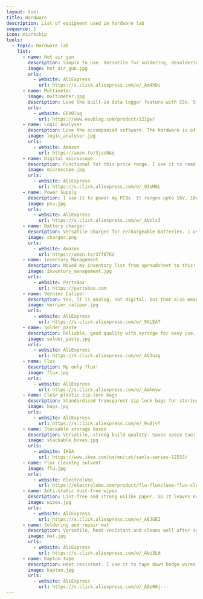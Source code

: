 ```yaml
---
layout: tool
title: Hardware
description: List of equipment used in hardware lab
sequence: 1
icon: microchip
tools:
  - topic: Hardware lab
    list:
      - name: Hot air gun
        description: Simple to use. Versatile for soldering, desoldering and heat shrinking. Use it with the bent nozzle!
        image: hot_air_gun.jpg
        urls:
          - website: AliExpress
            url: https://s.click.aliexpress.com/e/_Am4hDi
      - name: Multimeter
        image: multimeter.jpg
        description: Love the built-in data logger feature with CSV. Sturdy, stable, reliable measurements.
        urls:
          - website: EEVBlog
            url: https://www.eevblog.com/product/121gw/
      - name: Logic Analyser
        description: Love the accompanied software. The hardware is of well-built quality that is totally worth the price!
        image: logic_analyser.jpg
        urls:
          - website: Amazon
            url: https://amzn.to/3jasNAq
      - name: Digital microscope
        description: Functional for this price range. I use it to read and inspect small chips, electronic components and soldering works.
        image: microscope.jpg
        urls:
          - website: AliExpress
            url: https://s.click.aliexpress.com/e/_9IoM6L
      - name: Power Supply
        description: I use it to power my PCBs. It ranges upto 16V, 10A, which is sufficient for my low power use cases.
        image: psu.jpg
        urls:
          - website: AliExpress
            url: https://s.click.aliexpress.com/e/_AUols3
      - name: Battery charger
        description: Versatile charger for rechargeable batteries. I use it for both household and electronics projects.
        image: charger.png
        urls:
          - website: Amazon
            url: https://amzn.to/37f6TKd
      - name: Inventory Management
        description: Moved my inventory list from spreadsheet to this! Integrates with project BOM and fast search.
        image: inventory_management.jpg
        urls:
          - website: PartsBox
            url: https://partsbox.com
      - name: Vernier Caliper
        description: Yes, it is analog, not digital, but that also means it will last for years! And it comes in a case.
        image: vernier_caliper.jpg
        urls:
          - website: AliExpress
            url: https://s.click.aliexpress.com/e/_9GLEAT
      - name: Solder paste
        description: Reliable, good quality with syringe for easy use.
        image: solder_paste.jpg
        urls:
          - website: AliExpress
            url: https://s.click.aliexpress.com/e/_AS3uzg
      - name: Flux
        description: My only flux!
        image: flux.jpg
        urls:
          - website: AliExpress
            url: https://s.click.aliexpress.com/e/_Amhmyw
      - name: Clear plastic zip-lock bags
        description: Standardised transparent zip lock bags for storing my parts list.
        image: bags.jpg
        urls:
          - website: AliExpress
            url: https://s.click.aliexpress.com/e/_9v8jvY
      - name: Stackable storage boxes
        description: Versatile, strong build quality. Saves space too!
        image: stackable_boxes.jpg
        urls:
          - website: IKEA
            url: https://www.ikea.com/us/en/cat/samla-series-12553/
      - name: Flux cleaning solvent
        image: flu.jpg
        urls:
          - website: Electrolube
            url: https://electrolube.com/product/flu-fluxclene-flux-cleaning-solvent/
      - name: Anti-static dust-free wipes
        description: Lint-free and strong unlike paper. So it leaves no residue after cleaning flu and flux.
        image: wipes.jpg
        urls:
          - website: AliExpress
            url: https://s.click.aliexpress.com/e/_A6JUEI
      - name: Soldering and repair mat
        description: Versatile, heat-resistant and cleans well after solder residues.
        image: mat.jpg
        urls:
          - website: AliExpress
            url: https://s.click.aliexpress.com/e/_Abi3LH
      - name: Kapton tape
        description: Heat resistant. I use it to tape down bodge wires too. Versatile.
        image: kapton.jpg
        urls:
          - website: AliExpress
            url: https://s.click.aliexpress.com/e/_A0p00j---
---
```

